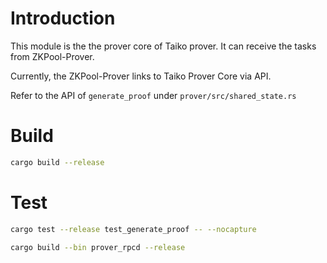 # Introduction
This module is the the prover core of Taiko prover. It can receive the tasks from ZKPool-Prover.

Currently, the ZKPool-Prover links to Taiko Prover Core via API.

Refer to the API of `generate_proof` under `prover/src/shared_state.rs`

# Build
```bash
cargo build --release
```

# Test
```bash
cargo test --release test_generate_proof -- --nocapture
```
```bash
cargo build --bin prover_rpcd --release
```